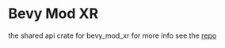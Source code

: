 # Bevy Mod XR

the shared api crate for bevy_mod_xr for more info see the [repo](https://github.com/awtterpip/bevy_oxr)
